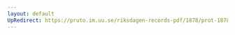```yaml
---
layout: default
UpRedirect: https://pruto.im.uu.se/riksdagen-records-pdf/1878/prot-1878--ak--019/prot-1878--ak--019_039.pdf
---
```

